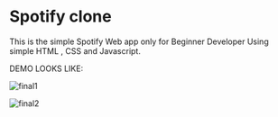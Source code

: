 # Spotify clone
This is the simple Spotify Web app only for Beginner Developer Using simple HTML , CSS and  Javascript.

DEMO LOOKS LIKE:


 ![final1](https://user-images.githubusercontent.com/87481819/196172126-20ba29c3-4ac6-4ce5-b991-7c787d923718.png)
 
 
![final2](https://user-images.githubusercontent.com/87481819/196172161-bfc577b2-a051-4f50-af73-074d7cf9262e.png)

